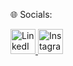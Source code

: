 🌐 Socials:<br>

<p >
  <a href="https://www.linkedin.com/in/rashmika-naveen-9b21b32b1?utm_source=share&utm_campaign=share_via&utm_content=profile&utm_medium=android_app">
    <img src="https://github.com/rashmikanaveen/HTML_Works/issues/3#issue-2468933744" alt="LinkedIn" width="40" height="40"/>



  
  <a href="https://web.facebook.com/rashmika.naveen">
    <img src="![facebook](https://github.com/user-attachments/assets/feab3ce1-ef00-4ed1-a433-a69497e20750)
" alt="Instagram" width="40" height="40"/>


  </a>
</p>


<!--- 🌱 I’m currently learning CSE at the University of Moratuwa...
 💞️ I’m looking to collaborae on ...
- 📫 How to reach me ...--->

<!---
rashmikanaveen/rashmikanaveen is a ✨ special ✨ repository because its `README.md` (this file) appears on your GitHub profile.
You can click the Preview link to take a look at your changes.
--->
